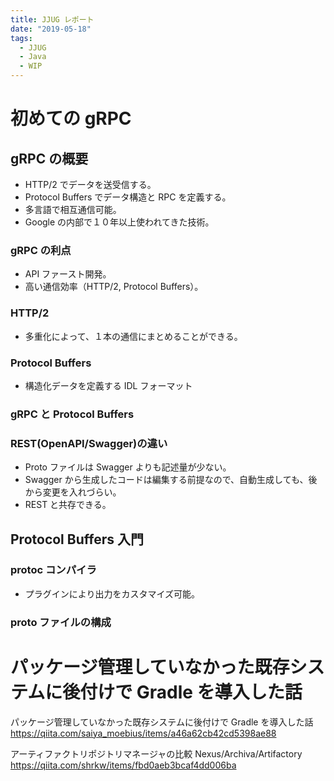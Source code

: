 ```yaml
---
title: JJUG レポート
date: "2019-05-18"
tags:
  - JJUG
  - Java
  - WIP
---
```


# 初めての gRPC

## gRPC の概要

- HTTP/2 でデータを送受信する。
- Protocol Buffers でデータ構造と RPC を定義する。
- 多言語で相互通信可能。
- Google の内部で１０年以上使われてきた技術。

### gRPC の利点

- API ファースト開発。
- 高い通信効率（HTTP/2, Protocol Buffers）。

### HTTP/2

- 多重化によって、１本の通信にまとめることができる。

### Protocol Buffers

- 構造化データを定義する IDL フォーマット

### gRPC と Protocol Buffers

### REST(OpenAPI/Swagger)の違い

- Proto ファイルは Swagger よりも記述量が少ない。
- Swagger から生成したコードは編集する前提なので、自動生成しても、後から変更を入れづらい。
- REST と共存できる。

## Protocol Buffers 入門

### protoc コンパイラ

- プラグインにより出力をカスタマイズ可能。

### proto ファイルの構成

# パッケージ管理していなかった既存システムに後付けで Gradle を導入した話

パッケージ管理していなかった既存システムに後付けで Gradle を導入した話  
<https://qiita.com/saiya_moebius/items/a46a62cb42cd5398ae88>

アーティファクトリポジトリマネージャの比較 Nexus/Archiva/Artifactory  
<https://qiita.com/shrkw/items/fbd0aeb3bcaf4dd006ba>
